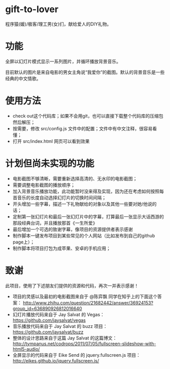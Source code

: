 # gift-to-lover

程序猿(媛)/极客/理工男(女)们，献给爱人的DIY礼物。

# 功能

全屏以幻灯片模式显示一系列图片，并循环播放背景音乐。

目前默认的图片是来自电影的男女主角说“我爱你”的截图。默认的背景音乐是一些经典的中文情歌。

# 使用方法

- check out这个代码库；如果不会用git，也可以直接下载整个代码库的压缩包然后解压；
- 按需要，修改 src/config.js 文件中的配置；文件中有中文注释，很容易看懂；
- 打开 src/index.html 网页可以看到效果

# 计划但尚未实现的功能

- 电影截图不够清晰，需要重新选择高清的、无水印的电影截图；
- 需要调整电影截图的播放顺序；
- 加入背景音乐播放功能，此功能暂时没来得及实现，因为还在考虑如何按照每首音乐的长度自动选择幻灯片的切换时间间隔；
- 开头增加一些字幕，描述一下礼物献给的对象以及其他一些要对她/他说的话；
- 定制第一张幻灯片和最后一张幻灯片中的字幕，打算最后一张显示大话西游的那段经典台词，并且播放那首《一生所爱》
- 最后增加一个可选的致谢字幕，像项目的资源提供者表示感谢
- 制作脚本一键发布项目到某些常见的个人网站（比如发布到自己的github page上）；
- 制作脚本将项目打包为成苹果、安卓的手机应用；

# 致谢

此项目，使用了下述朋友们提供的资源和代码，再次一并表示感谢！

- 项目的灵感以及最初的电影截图来自于 @陈弈飘 同学在知乎上的下面这个答案：
  http://www.zhihu.com/question/21682442/answer/36924153?group_id=636890926812016640
- 幻灯片播放代码来自于 Jay Salvat 的 Vegas： https://github.com/jaysalvat/vegas
- 音乐播放代码来自于 Jay Salvat 的 buzz 项目：https://github.com/jaysalvat/buzz
- 整体的设计思路来自于这篇 Jay Salvat 的这篇博文：
  http://tympanus.net/codrops/2011/07/05/fullscreen-slideshow-with-html5-audio/
- 全屏显示的代码来自于 Eike Send 的 jquery.fullscreen.js 项目：http://eikes.github.io/jquery.fullscreen.js/

